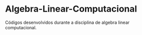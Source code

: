 # Algebra-Linear-Computacional
Códigos desenvolvidos durante a disciplina de algebra linear computacional.
